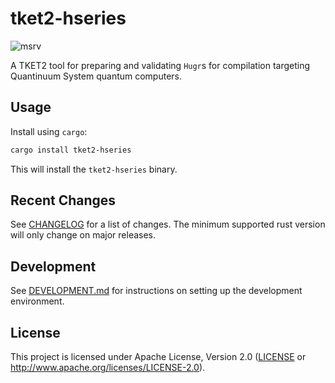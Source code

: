 # tket2-hseries

![msrv][]

A TKET2 tool for preparing and validating `Hugr`s for compilation targeting
Quantinuum System  quantum computers.

## Usage

Install using `cargo`:

```bash
cargo install tket2-hseries
```

This will install the `tket2-hseries` binary.

## Recent Changes

See [CHANGELOG][] for a list of changes. The minimum supported rust
version will only change on major releases.

## Development

See [DEVELOPMENT.md][] for instructions on setting up the development environment.

## License

This project is licensed under Apache License, Version 2.0 ([LICENSE][] or <http://www.apache.org/licenses/LICENSE-2.0>).

  [msrv]: https://img.shields.io/badge/rust-1.75.0%2B-blue.svg
  [LICENSE]: https://github.com/CQCL/tket2/blob/main/LICENCE
  [CHANGELOG]: https://github.com/CQCL/tket2/blob/main/tket2-hseries/CHANGELOG.mdd
  [DEVELOPMENT.md]: https://github.com/CQCL/tket2/blob/main/DEVELOPMENT.md
